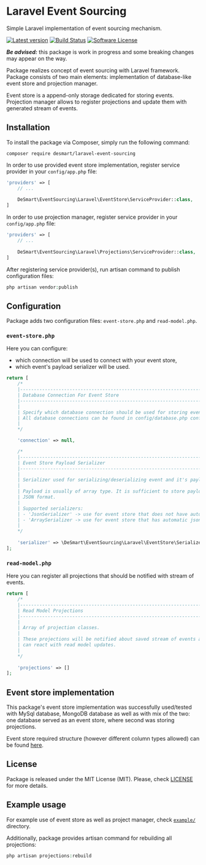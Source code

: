 # Laravel Event Sourcing

Simple Laravel implementation of event sourcing mechanism.

[![Latest version](https://img.shields.io/github/release/desmart/laravel-event-sourcing.svg)](https://github.com/DeSmart/laravel-event-sourcing/releases)
[![Build Status](https://travis-ci.org/DeSmart/laravel-event-sourcing.svg?branch=master)](https://travis-ci.org/DeSmart/laravel-event-sourcing)
[![Software License](https://img.shields.io/badge/license-MIT-brightgreen.svg)](https://github.com/desmart/laravel-event-sourcing/blob/master/LICENSE)

_**Be advised:**_ this package is work in progress and some breaking changes may appear on the way.

Package realizes concept of event sourcing with Laravel framework. Package consists of two main elements: 
implementation of database-like event store and projection manager.

Event store is a append-only storage dedicated for storing events.
Projection manager allows to register projections and update them with generated stream of events.

## Installation
To install the package via Composer, simply run the following command:
```
composer require desmart/laravel-event-sourcing
```

In order to use provided event store implementation, register service provider in your `config/app.php` file:
```php
'providers' => [
    // ...
    
    DeSmart\EventSourcing\Laravel\EventStore\ServiceProvider::class,
]
```

In order to use projection manager, register service provider in your `config/app.php` file:
```php
'providers' => [
    // ...
    
    DeSmart\EventSourcing\Laravel\Projections\ServiceProvider::class,
]
```

After registering service provider(s), run artisan command to publish configuration files:
```php
php artisan vendor:publish
```
## Configuration
Package adds two configuration files: `event-store.php` and `read-model.php`.
### `event-store.php`
Here you can configure:
 - which connection will be used to connect with your event store,
 - which event's payload serializer will be used.
```php
return [
    /*
    |-------------------------------------------------------------------------------------
    | Database Connection For Event Store
    |-------------------------------------------------------------------------------------
    |
    | Specify which database connection should be used for storing events in events store.
    | All database connections can be found in config/database.php configuration file.
    |
    */

    'connection' => null,

    /*
    |-------------------------------------------------------------------------------------
    | Event Store Payload Serializer
    |-------------------------------------------------------------------------------------
    |
    | Serializer used for serializing/deserializing event and it's payload.
    |
    | Payload is usually of array type. It is sufficient to store payload in 
    | JSON format.
    |
    | Supported serializers: 
    | - 'JsonSerializer' -> use for event store that does not have automatic json serialization/deserialization, like mysql databases
    | - 'ArraySerializer -> use for event store that has automatic json serialization/deserialization, like mongodb databases
    |
    */
    
    'serializer' => \DeSmart\EventSourcing\Laravel\EventStore\Serializers\JsonSerializer::class
];
```

### `read-model.php`
Here you can register all projections that should be notified with stream of events.
```php
return [
    /*
    |--------------------------------------------------------------------------
    | Read Model Projections
    |--------------------------------------------------------------------------
    |
    | Array of projection classes.
    |
    | These projections will be notified about saved stream of events and they
    | can react with read model updates.
    |
    */
    
    'projections' => []
];
```

## Event store implementation
This package's event store implementation was successfully used/tested with MySql database, MongoDB database as well as 
with mix of the two: one database served as an event store, where second was storing projections.

Event store required structure (however different column types allowed) can be found [here](https://github.com/DeSmart/laravel-event-sourcing/blob/master/example/database/migrations/2016_05_16_125159_create_event_store_table.php).

## License
Package is released under the MIT License (MIT). Please, check [LICENSE](https://github.com/desmart/laravel-event-sourcing/blob/master/LICENSE) for more details.

## Example usage
For example use of event store as well as project manager, check [`example/`](https://github.com/desmart/laravel-event-sourcing/tree/master/example) directory.

Additionally, package provides artisan command for rebuilding all projections:
```php
php artisan projections:rebuild
```